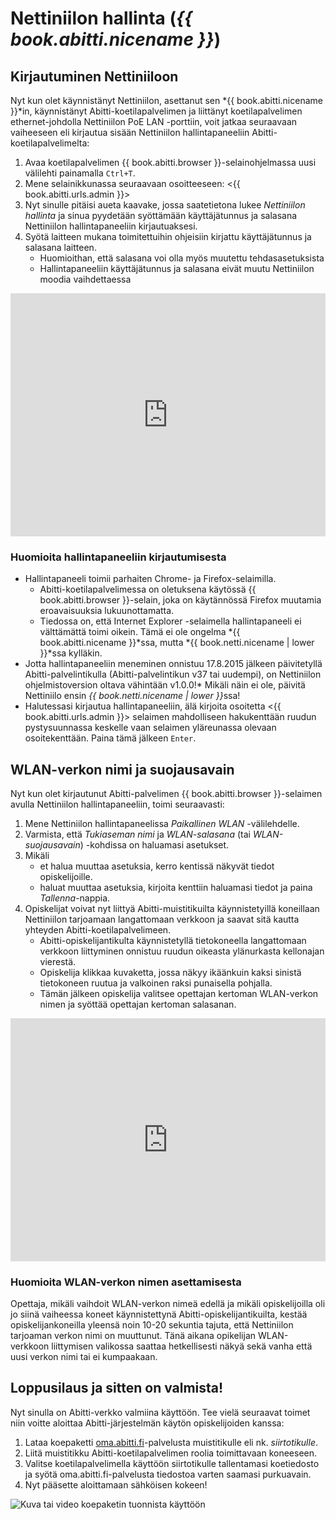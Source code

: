 # Nettiniilon hallinta (*{{ book.abitti.nicename }}*)

<!-- toc -->

## Kirjautuminen Nettiniiloon

Nyt kun olet käynnistänyt Nettiniilon, asettanut sen *{{ book.abitti.nicename }}*in, käynnistänyt Abitti-koetilapalvelimen ja liittänyt koetilapalvelimen ethernet-johdolla Nettiniilon PoE LAN -porttiin, voit jatkaa seuraavaan vaiheeseen eli kirjautua sisään Nettiniilon hallintapaneeliin Abitti-koetilapalvelimelta:

1. Avaa koetilapalvelimen {{ book.abitti.browser }}-selainohjelmassa uusi välilehti painamalla `Ctrl+T`.
2. Mene selainikkunassa seuraavaan osoitteeseen: <{{ book.abitti.urls.admin }}>
3. Nyt sinulle pitäisi aueta kaavake, jossa saatetietona lukee *Nettiniilon hallinta* ja sinua pyydetään syöttämään käyttäjätunnus ja salasana Nettiniilon hallintapaneeliin kirjautuaksesi.
4. Syötä laitteen mukana toimitettuihin ohjeisiin kirjattu käyttäjätunnus ja salasana laitteen.
	- Huomioithan, että salasana voi olla myös muutettu tehdasasetuksista
	- Hallintapaneeliin käyttäjätunnus ja salasana eivät muutu Nettiniilon moodia vaihdettaessa

<div class="video-container-4by3" style="position:relative; padding-bottom:71.2%; padding-top:30px; height:0; overflow:hidden;">
<iframe style="position:absolute; top:0; left:0; width:100%; height:100%;" width="420" height="315" src="https://www.youtube.com/embed/Ll5rfAPH0oA" frameborder="0" allowfullscreen></iframe>
</div>

<!-- ![Nettiniilon hallintapaneeliin kirjautuminen](https://placehold.it/800x400 "Nettiniilon hallintapaneeliin kirjautuminen (tulossa)") -->

### Huomioita hallintapaneeliin kirjautumisesta

- Hallintapaneeli toimii parhaiten Chrome- ja Firefox-selaimilla.
	- Abitti-koetilapalvelimessa on oletuksena käytössä {{ book.abitti.browser }}-selain, joka on käytännössä Firefox muutamia eroavaisuuksia lukuunottamatta.
	- Tiedossa on, että Internet Explorer -selaimella hallintapaneeli ei välttämättä toimi oikein. Tämä ei ole ongelma *{{ book.abitti.nicename }}*ssa, mutta *{{ book.netti.nicename | lower }}*ssa kylläkin.
- Jotta hallintapaneeliin meneminen onnistuu 17.8.2015 jälkeen päivitetyllä Abitti-palvelintikulla (Abitti-palvelintikun v37 tai uudempi), on Nettiniilon ohjelmistoversion oltava vähintään v1.0.0!* Mikäli näin ei ole, päivitä Nettiniilo ensin <em>{{ book.netti.nicename | lower }}</em>ssa!
- Halutessasi kirjautua hallintapaneeliin, älä kirjoita osoitetta <{{ book.abitti.urls.admin }}> selaimen mahdolliseen hakukenttään ruudun pystysuunnassa keskelle vaan selaimen yläreunassa olevaan osoitekenttään. Paina tämä jälkeen `Enter`.


## WLAN-verkon nimi ja suojausavain

Nyt kun olet kirjautunut Abitti-palvelimen {{ book.abitti.browser }}-selaimen avulla Nettiniilon hallintapaneeliin, toimi seuraavasti:

1. Mene Nettiniilon hallintapaneelissa *Paikallinen WLAN* -välilehdelle.
2. Varmista, että *Tukiaseman nimi* ja *WLAN-salasana* (tai *WLAN-suojausavain*) -kohdissa on haluamasi asetukset.
3. Mikäli
	- et halua muuttaa asetuksia, kerro kentissä näkyvät tiedot opiskelijoille.
	- haluat muuttaa asetuksia, kirjoita kenttiin haluamasi tiedot ja paina *Tallenna*-nappia.
4. Opiskelijat voivat nyt liittyä Abitti-muistitikuilta käynnistetyillä koneillaan Nettiniilon tarjoamaan langattomaan verkkoon ja saavat sitä kautta yhteyden Abitti-koetilapalvelimeen.
	- Abitti-opiskelijantikulta käynnistetyllä tietokoneella langattomaan verkkoon liittyminen onnistuu ruudun oikeasta ylänurkasta kellonajan vierestä.
	- Opiskelija klikkaa kuvaketta, jossa näkyy <!-- todo --> ikäänkuin kaksi sinistä tietokoneen ruutua ja valkoinen raksi punaisella pohjalla.
	- Tämän jälkeen opiskelija valitsee opettajan kertoman WLAN-verkon nimen ja syöttää opettajan kertoman salasanan.

<div class="video-container-4by3" style="position:relative; padding-bottom:71.2%; padding-top:30px; height:0; overflow:hidden;">
<iframe style="position:absolute; top:0; left:0; width:100%; height:100%;" width="420" height="315" src="https://www.youtube.com/embed/At4qJw_bkws" frameborder="0" allowfullscreen></iframe>
</div>

<!--![WLAN-verkon nimi ja salasana](https://placehold.it/800x400 "WLAN-verkon nimi ja salasana (tulossa)") -->

### Huomioita WLAN-verkon nimen asettamisesta

Opettaja, mikäli vaihdoit WLAN-verkon nimeä edellä ja mikäli opiskelijoilla oli jo siinä vaiheessa koneet käynnistettynä Abitti-opiskelijantikuilta, kestää opiskelijankoneilla yleensä noin 10-20 sekuntia tajuta, että Nettiniilon tarjoaman verkon nimi on muuttunut. Tänä aikana opikelijan WLAN-verkkoon liittymisen valikossa saattaa hetkellisesti näkyä sekä vanha että uusi verkon nimi tai ei kumpaakaan.

## Loppusilaus ja sitten on valmista!

Nyt sinulla on Abitti-verkko valmiina käyttöön. Tee vielä seuraavat toimet niin voitte aloittaa Abitti-järjestelmän käytön opiskelijoiden kanssa:

1. Lataa koepaketti [oma.abitti.fi](https://oma.abitti.fi)-palvelusta muistitikulle eli nk. *siirtotikulle*.
2. Liitä muistitikku Abitti-koetilapalvelimen roolia toimittavaan koneeseen.
3. Valitse koetilapalvelimella käyttöön siirtotikulle tallentamasi koetiedosto ja syötä oma.abitti.fi-palvelusta tiedostoa varten saamasi purkuavain.
4. Nyt pääsette aloittamaan sähköisen kokeen!

![Kuva tai video koepaketin tuonnista käyttöön](https://placehold.it/800x400 "Kuva tai video koepaketin tuonnista käyttöön (tulossa)")